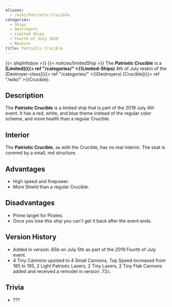 ```yaml
---
aliases:
  - /wiki/Patriotic-Crucible
categories:
  - Ships
  - Destroyers
  - Limited Ships
  - Fourth of July 2019
  - Reskins
title: Patriotic Crucible
---
```


{{< shipInfobox >}} {{< notices/limitedShip >}} The **_Patriotic Crucible_** is a **[Limited]({{< ref "/categories/" >}}Limited-Ships)** 4th of July reskin of the [Destroyer-class]({{< ref "/categories/" >}}Destroyers) [Crucible]({{< ref "/wiki/" >}}Crucible).

## Description

The **Patriotic Crucible** is a limited ship that is part of the 2019 July 4th event. It has a red, white, and blue theme instead of the regular color scheme, and more health than a regular Crucible.

## Interior

The **Patriotic Crucible**, as with the Crucible, has no real interior. The seat is covered by a small, red structure.

## Advantages

- High speed and firepower.
- More Shield than a regular Crucible.

## Disadvantages

- Prime target for Pirates.
- Once you lose this ship you can't get it back after the event ends.

## Version History

- Added in version .65b on July 5th as part of the 2019 Fourth of July event.
- 4 Tiny Cannons upsized to 4 Small Cannons, Top Speed increased from 185 to 195, 2 Light Patriotic Lasers, 2 Tiny Lasers, 2 Tiny Flak Cannons added and received a remodel in version .72c.

## Trivia

- ???
